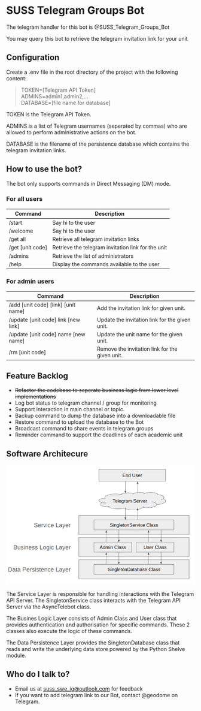 # SUSS Telegram Groups Bot

The telegram handler for this bot is @SUSS_Telegram_Groups_Bot

You may query this bot to retrieve the telegram invitation link for your unit

## Configuration

Create a .env file in the root directory of the project with the following content:

> TOKEN=[Telegram API Token]  
> ADMINS=admin1,admin2,...  
> DATABASE=[file name for database]  

TOKEN is the Telegram API Token.  

ADMINS is a list of Telegram usernames (seperated by commas) who are allowed to perform administrative actions on the bot.  

DATABASE is the filename of the persistence database which contains the telegram invitation links.

## How to use the bot?

The bot only supports commands in Direct Messaging (DM) mode.

### For all users

| Command  | Description | 
| -------- | ------------| 
| /start | Say hi to the user |
| /welcome | Say hi to the user |
| /get all  | Retrieve all telegram invitation links  |
| /get [unit code] | Retrieve the telegram invitation link for the unit | 
| /admins | Retrieve the list of administrators |
| /help | Display the commands available to the user | 

### For admin users

| Command | Description |
|---------|-------------|
| /add [unit code] [link] [unit name] | Add the invitation link for given unit. |
| /update [unit code] link [new link] | Update the invitation link for the given unit. |
| /update [unit code] name [new name] | Update the unit name for the given unit. |
| /rm [unit code] | Remove the invitation link for the given unit. |

## Feature Backlog

* ~~Refactor the codebase to seperate business logic from lower level implementations~~
* Log bot status to telegram channel / group for monitoring
* Support interaction in main channel or topic.
* Backup command to dump the database into a downloadable file
* Restore command to upload the database to the Bot
* Broadcast command to share events in telegram groups 
* Reminder command to support the deadlines of each academic unit


## Software Architecure
![hello world](architecture.png)

The Service Layer is responsible for handling interactions with the Telegram API Server. The SingletonService class interacts with the Telegram API Server via the AsyncTelebot class.  

The Busines Logic Layer consists of Admin Class and User class that provides authentication and authorisation for specific commands. These 2 classes also execute the logic of these commands.  

The Data Persistence Layer provides the SingletonDatabase class that reads and write the underlying data store powered by the Python Shelve module.  
## Who do I talk to?

* Email us at suss_swe_ig@outlook.com for feedback
* If you want to add telegram link to our Bot, contact @geodome on Telegram.